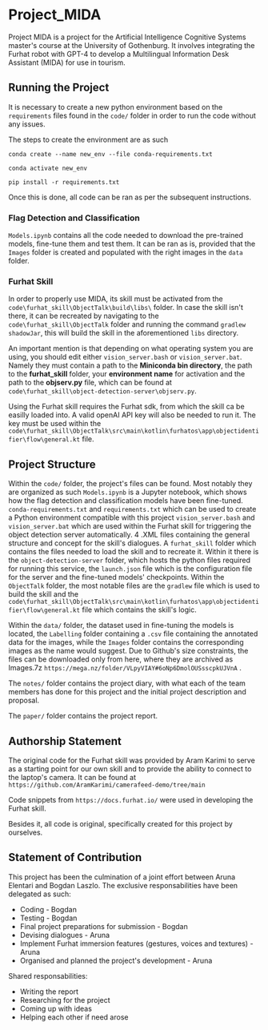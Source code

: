 # Project_MIDA

Project MIDA is a project for the Artificial Intelligence Cognitive Systems master's course at the University of Gothenburg. It involves integrating the Furhat robot with GPT-4 to develop a Multilingual Information Desk Assistant (MIDA) for use in tourism.

## Running the Project

It is necessary to create a new python environment based on the `requirements` files found in the `code/` folder in order to run the code without any issues. 

The steps to create the environment are as such

`conda create --name new_env --file conda-requirements.txt`

`conda activate new_env`

`pip install -r requirements.txt`

Once this is done, all code can be ran as per the subsequent instructions.

### Flag Detection and Classification
`Models.ipynb` contains all the code needed to download the pre-trained models, fine-tune them and test them. It can be ran as is, provided that the `Images` folder is created and populated with the right images in the `data` folder.

### Furhat Skill
In order to properly use MIDA, its skill must be activated from the `code\furhat_skill\ObjectTalk\build\libs\` folder. In case the skill isn't there, it can be recreated by navigating to the  `code\furhat_skill\ObjectTalk` folder and running the command `gradlew shadowJar`, this will build the skill in the aforementioned `libs` directory.

An important mention is that depending on what operating system you are using, you should edit either `vision_server.bash` or `vision_server.bat`. Namely they must contain a path to the **Miniconda bin directory**, the path to the **furhat_skill** folder, your **environment name** for activation and the path to the **objserv.py** file, which can be found at `code\furhat_skill\object-detection-server\objserv.py`.

Using the Furhat skill requires the Furhat sdk, from which the skill ca be easilly loaded into. A valid openAI API key will also be needed to run it. The key must be used within the `code\furhat_skill\ObjectTalk\src\main\kotlin\furhatos\app\objectidentifier\flow\general.kt` file.

## Project Structure
Within the `code/` folder, the project's files can be found. Most notably they are organized as such
`Models.ipynb` is a Jupyter notebook, which shows how the flag detection and classification models have been fine-tuned.
`conda-requirements.txt` and `requirements.txt` which can be used to create a Python environment compatible with this project
`vision_server.bash` and `vision_server.bat` which are used within the Furhat skill for triggering the object detection server automatically.
4 .XML files containing the general structure and concept for the skill's dialogues.
A `furhat_skill` folder which contains the files needed to load the skill and to recreate it. Within it there is the `object-detection-server` folder, which hosts the python files required for running this service, the `launch.json` file which is the configuration file for the server and the fine-tuned models' checkpoints.
Within the `ObjectTalk` folder, the most notable files are the `gradlew` file which is used to build the skill and the `code\furhat_skill\ObjectTalk\src\main\kotlin\furhatos\app\objectidentifier\flow\general.kt` file which contains the skill's logic.


Within the `data/` folder, the dataset used in fine-tuning the models is located, the `Labelling` folder containing a `.csv` file containing the annotated data for the images, while the `Images` folder contains the corresponding images as the name would suggest. Due to Github's size constraints, the files can be downloaded only from here, where they are archived as Images.7z `https://mega.nz/folder/VLpyVIAY#6oNp6DmolOUSsscpkUJVnA` .


The `notes/` folder contains the project diary, with what each of the team members has done for this project and the initial project description and proposal.

The `paper/` folder contains the project report.

## Authorship Statement

The original code for the Furhat skill was provided by Aram Karimi to serve as a starting point for our own skill and to provide the ability to connect to the laptop's camera. It can be found at `https://github.com/AramKarimi/camerafeed-demo/tree/main` 

Code snippets from `https://docs.furhat.io/` were used in developing the Furhat skill.

Besides it, all code is original, specifically created for this project by ourselves.

## Statement of Contribution

This project has been the culmination of a joint effort between Aruna Elentari and Bogdan Laszlo. 
The exclusive responsabilities have been delegated as such: 
* Coding - Bogdan
* Testing - Bogdan
* Final project preparations for submission - Bogdan
* Devising dialogues - Aruna
* Implement Furhat immersion features (gestures, voices and textures) - Aruna
* Organised and planned the project's development - Aruna

Shared responsabilities:
* Writing the report
* Researching for the project
* Coming up with ideas
* Helping each other if need arose
